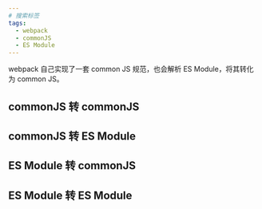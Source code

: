 ```yaml
---
# 搜索标签
tags:
  - webpack
  - commonJS
  - ES Module
---
```


webpack 自己实现了一套 common JS 规范，也会解析 ES Module，将其转化为 common JS。

## commonJS 转 commonJS

## commonJS 转 ES Module

## ES Module 转 commonJS

## ES Module 转 ES Module

